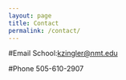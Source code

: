 ```yaml
---
layout: page
title: Contact
permalink: /contact/
---
```


#Email
School:<kzingler@nmt.edu>  

#Phone
505-610-2907
